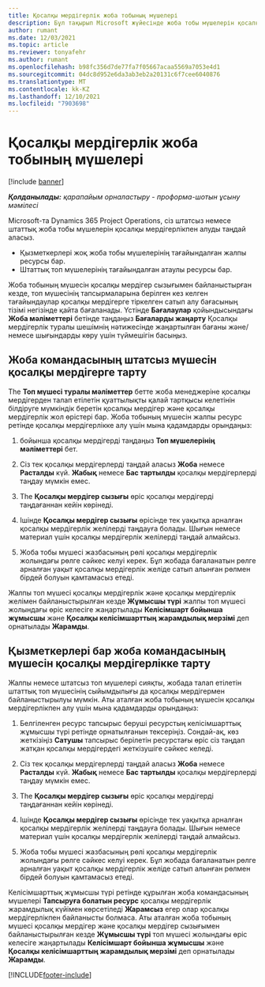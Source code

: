 ```yaml
---
title: Қосалқы мердігерлік жоба тобының мүшелері
description: Бұл тақырып Microsoft жүйесінде жоба тобы мүшелерін қосалқы мердігерлікке алу жолын түсіндіреді Dynamics 365 Project Operations.
author: rumant
ms.date: 12/03/2021
ms.topic: article
ms.reviewer: tonyafehr
ms.author: rumant
ms.openlocfilehash: b98fc356d7de77fa7f05667acaa5569a7053e4d1
ms.sourcegitcommit: 04dc8d952e6da3ab3eb2a20131c6f7cee6040876
ms.translationtype: MT
ms.contentlocale: kk-KZ
ms.lasthandoff: 12/10/2021
ms.locfileid: "7903698"
---
```

# <a name="subcontracting-project-team-members"></a>Қосалқы мердігерлік жоба тобының мүшелері

[!include [banner](../../includes/dataverse-preview.md)]

_**Қолданылады:** қарапайым орналастыру - проформа-шотын ұсыну мәмілесі_

Microsoft-та Dynamics 365 Project Operations, сіз штатсыз немесе штаттық жоба тобы мүшелерін қосалқы мердігерлікпен алуды таңдай аласыз.

- Қызметкерлері жоқ жоба тобы мүшелерінің тағайындалған жалпы ресурсы бар.
- Штаттық топ мүшелерінің тағайындалған атаулы ресурсы бар.

Жоба тобының мүшесін қосалқы мердігер сызығымен байланыстырған кезде, топ мүшесінің тапсырмаларына берілген кез келген тағайындаулар қосалқы мердігерге тіркелген сатып алу бағасының тізімі негізінде қайта бағаланады.  Үстінде **Бағалаулар** қойындысындағы **Жоба мәліметтері** бетінде таңдаңыз **Бағаларды жаңарту** Қосалқы мердігерлік туралы шешімнің нәтижесінде жаңартылған бағаны және/немесе шығындарды көру үшін түймешігін басыңыз. 

## <a name="subcontracting-an-unstaffed-project-team-member"></a>Жоба командасының штатсыз мүшесін қосалқы мердігерге тарту
The **Топ мүшесі туралы мәліметтер** бетте жоба менеджеріне қосалқы мердігерден талап етілетін қуаттылықты қалай тартқысы келетінін білдіруге мүмкіндік беретін қосалқы мердігер және қосалқы мердігерлік жол өрістері бар. Жоба тобының мүшесін жалпы ресурс ретінде қосалқы мердігерлікке алу үшін мына қадамдарды орындаңыз:

1.  бойынша қосалқы мердігерді таңдаңыз **Топ мүшелерінің мәліметтері** бет.

2.  Сіз тек қосалқы мердігерлерді таңдай аласыз **Жоба** немесе **Расталды** күй. **Жабық** немесе **Бас тартылды** қосалқы мердігерлерді таңдау мүмкін емес. 

3.  The **Қосалқы мердігер сызығы** өріс қосалқы мердігерді таңдағаннан кейін көрінеді.

4.  Ішінде **Қосалқы мердігер сызығы** өрісінде тек уақытқа арналған қосалқы мердігерлік желілерді таңдауға болады. Шығын немесе материал үшін қосалқы мердігерлік желілерді таңдай алмайсыз.

5.  Жоба тобы мүшесі жазбасының рөлі қосалқы мердігерлік жолындағы рөлге сәйкес келуі керек. Бұл жобада бағаланатын рөлге арналған уақыт қосалқы мердігерлік желіде сатып алынған рөлмен бірдей болуын қамтамасыз етеді. 

Жалпы топ мүшесі қосалқы мердігерлік және қосалқы мердігерлік желімен байланыстырылған кезде **Жұмысшы түрі** жалпы топ мүшесі жолындағы өріс келесіге жаңартылады **Келісімшарт бойынша жұмысшы** және **Қосалқы келісімшарттың жарамдылық мерзімі** деп орнатылады **Жарамды**.

## <a name="subcontracting-a-staffed-project-team-member"></a>Қызметкерлері бар жоба командасының мүшесін қосалқы мердігерлікке тарту
Жалпы немесе штатсыз топ мүшелері сияқты, жобада талап етілетін штаттық топ мүшесінің сыйымдылығы да қосалқы мердігермен байланыстырылуы мүмкін. Аты аталған жоба тобының мүшесін қосалқы мердігерлікпен алу үшін мына қадамдарды орындаңыз:

1.  Белгіленген ресурс тапсырыс беруші ресурстың келісімшарттық жұмысшы түрі ретінде орнатылғанын тексеріңіз. Сондай-ақ, көз жеткізіңіз **Сатушы** тапсырыс берілетін ресурстағы өріс сіз таңдап жатқан қосалқы мердігердегі жеткізушіге сәйкес келеді. 

2.  Сіз тек қосалқы мердігерлерді таңдай аласыз **Жоба** немесе **Расталды** күй. **Жабық** немесе **Бас тартылды** қосалқы мердігерлерді таңдау мүмкін емес. 

3.  The **Қосалқы мердігер сызығы** өріс қосалқы мердігерді таңдағаннан кейін көрінеді.

4.  Ішінде **Қосалқы мердігер сызығы** өрісінде тек уақытқа арналған қосалқы мердігерлік желілерді таңдауға болады. Шығын немесе материал үшін қосалқы мердігерлік желілерді таңдай алмайсыз.

5.  Жоба тобы мүшесі жазбасының рөлі қосалқы мердігерлік жолындағы рөлге сәйкес келуі керек. Бұл жобада бағаланатын рөлге арналған уақыт қосалқы мердігерлік желіде сатып алынған рөлмен бірдей болуын қамтамасыз етеді. 

Келісімшарттық жұмысшы түрі ретінде құрылған жоба командасының мүшелері **Тапсыруға болатын ресурс** қосалқы мердігерлік жарамдылық күйімен көрсетіледі **Жарамсыз** егер олар қосалқы мердігерлікпен байланысты болмаса. Аты аталған жоба тобының мүшесі қосалқы мердігер және қосалқы мердігер сызығымен байланыстырылған кезде **Жұмысшы түрі** топ мүшесі жолындағы өріс келесіге жаңартылады **Келісімшарт бойынша жұмысшы** және **Қосалқы келісімшарттың жарамдылық мерзімі** деп орнатылады **Жарамды**.

[!INCLUDE[footer-include](../../includes/footer-banner.md)]
